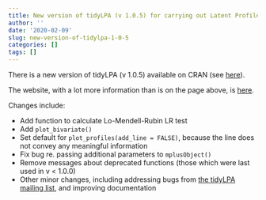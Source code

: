 ```yaml
---
title: New version of tidyLPA (v 1.0.5) for carrying out Latent Profile Analysis using either open-source or commercial software
author: ''
date: '2020-02-09'
slug: new-version-of-tidylpa-1-0-5
categories: []
tags: []
---
```


There is a new version of tidyLPA (v 1.0.5) available on CRAN (see [here](https://cloud.r-project.org/web/packages/tidyLPA/index.html)).

The website, with a lot more information than is on the page above, is [here](https://data-edu.github.io/tidyLPA/).

Changes include:

* Add function to calculate Lo-Mendell-Rubin LR test
* Add `plot_bivariate()`
* Set default for `plot_profiles(add_line = FALSE)`, because the line does not 
  convey any meaningful information
* Fix bug re. passing additional parameters to `mplusObject()`
* Remove messages about deprecated functions (those which were last used in v < 1.0.0)
* Other minor changes, including addressing bugs from [the tidyLPA mailing list](https://groups.google.com/forum/#!forum/tidylpa), and improving documentation